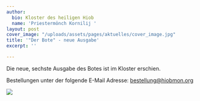 ```yaml
---
author:
  bio: Kloster des heiligen Hiob
  name: 'Priestermönch Kornilij '
layout: post
cover_image: "/uploads/assets/pages/aktuelles/cover_image.jpg"
title: '"Der Bote" - neue Ausgabe'
excerpt: ''

---
```

Die neue, sechste Ausgabe des Botes ist im Kloster erschien.

Bestellungen unter der folgende E-Mail Adresse: [bestellung@hiobmon.org](mailto:bestellung@hiobmon.org)

![](https://res.cloudinary.com/hiobmon/image/upload/v1610121642/media/2021/6165a758-00dd-4896-8276-8ab4c6c4af44_bwii3e.jpg)